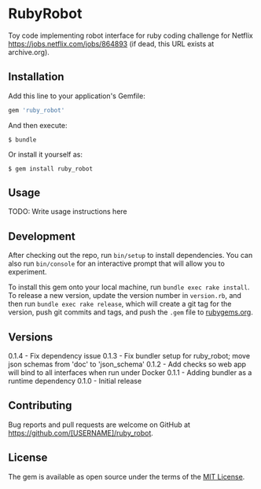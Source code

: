 # RubyRobot

Toy code implementing robot interface for ruby coding challenge for Netflix
https://jobs.netflix.com/jobs/864893 (if dead, this URL exists at archive.org).

## Installation

Add this line to your application's Gemfile:

```ruby
gem 'ruby_robot'
```

And then execute:

    $ bundle

Or install it yourself as:

    $ gem install ruby_robot

## Usage

TODO: Write usage instructions here

## Development

After checking out the repo, run `bin/setup` to install dependencies. You can also run `bin/console` for an interactive prompt that will allow you to experiment.

To install this gem onto your local machine, run `bundle exec rake install`. To release a new version, update the version number in `version.rb`, and then run `bundle exec rake release`, which will create a git tag for the version, push git commits and tags, and push the `.gem` file to [rubygems.org](https://rubygems.org).

## Versions

0.1.4 - Fix dependency issue
0.1.3 - Fix bundler setup for ruby_robot; move json schemas from 'doc' to 'json_schema'
0.1.2 - Add checks so web app will bind to all interfaces when run under Docker
0.1.1 - Adding bundler as a runtime dependency
0.1.0 - Initial release

## Contributing

Bug reports and pull requests are welcome on GitHub at https://github.com/[USERNAME]/ruby_robot.

## License

The gem is available as open source under the terms of the [MIT License](https://opensource.org/licenses/MIT).
